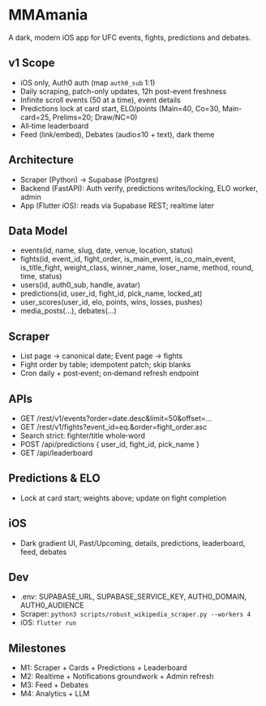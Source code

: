 # MMAmania

A dark, modern iOS app for UFC events, fights, predictions and debates.

## v1 Scope
- iOS only, Auth0 auth (map `auth0_sub` 1:1)
- Daily scraping, patch-only updates, 12h post-event freshness
- Infinite scroll events (50 at a time), event details
- Predictions lock at card start, ELO/points (Main=40, Co=30, Main-card=25, Prelims=20; Draw/NC=0)
- All‑time leaderboard
- Feed (link/embed), Debates (audio≤10 + text), dark theme

## Architecture
- Scraper (Python) → Supabase (Postgres)
- Backend (FastAPI): Auth verify, predictions writes/locking, ELO worker, admin
- App (Flutter iOS): reads via Supabase REST; realtime later

## Data Model
- events(id, name, slug, date, venue, location, status)
- fights(id, event_id, fight_order, is_main_event, is_co_main_event, is_title_fight,
  weight_class, winner_name, loser_name, method, round, time, status)
- users(id, auth0_sub, handle, avatar)
- predictions(id, user_id, fight_id, pick_name, locked_at)
- user_scores(user_id, elo, points, wins, losses, pushes)
- media_posts(...), debates(...)

## Scraper
- List page → canonical date; Event page → fights
- Fight order by table; idempotent patch; skip blanks
- Cron daily + post‑event; on‑demand refresh endpoint

## APIs
- GET /rest/v1/events?order=date.desc&limit=50&offset=…
- GET /rest/v1/fights?event_id=eq.<id>&order=fight_order.asc
- Search strict: fighter/title whole‑word
- POST /api/predictions { user_id, fight_id, pick_name }
- GET /api/leaderboard

## Predictions & ELO
- Lock at card start; weights above; update on fight completion

## iOS
- Dark gradient UI, Past/Upcoming, details, predictions, leaderboard, feed, debates

## Dev
- .env: SUPABASE_URL, SUPABASE_SERVICE_KEY, AUTH0_DOMAIN, AUTH0_AUDIENCE
- Scraper: `python3 scripts/robust_wikipedia_scraper.py --workers 4`
- iOS: `flutter run`

## Milestones
- M1: Scraper + Cards + Predictions + Leaderboard
- M2: Realtime + Notifications groundwork + Admin refresh
- M3: Feed + Debates
- M4: Analytics + LLM
